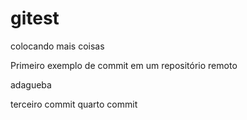 # gitest

colocando mais coisas

Primeiro exemplo de commit em um repositório remoto


adagueba

terceiro commit
quarto commit

